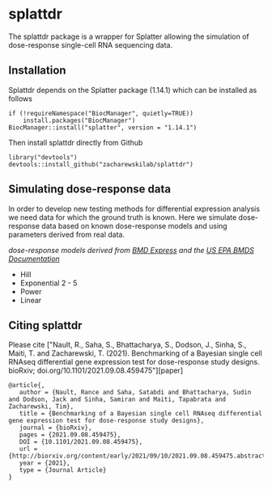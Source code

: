 # splattdr
The splattdr package is a wrapper for Splatter allowing the simulation of dose-response single-cell RNA sequencing data.

## Installation
Splattdr depends on the Splatter package (1.14.1) which can be installed as follows
```{r}
if (!requireNamespace("BiocManager", quietly=TRUE))
    install.packages("BiocManager")
BiocManager::install("splatter", version = "1.14.1")
```

Then install splattdr directly from Github
```{r}
library("devtools")
devtools::install_github("zacharewskilab/splattdr")
```

## Simulating dose-response data
In order to develop new testing methods for differential expression analysis we need data for which the ground truth is known.
Here we simulate dose-response data based on known dose-response models and using parameters derived from real data.

_dose-response models derived from [BMD Express](https://bmdexpress-2.readthedocs.io/en/feature-readthedocs/) and the [US EPA BMDS Documentation](https://www.epa.gov/bmds/benchmark-dose-software-bmds-version-27-user-manual)_

* Hill
* Exponential 2 - 5
* Power
* Linear

## Citing splattdr
Please cite ["Nault, R., Saha, S., Bhattacharya, S., Dodson, J., Sinha, S., Maiti, T. and Zacharewski, T. (2021). Benchmarking of a Bayesian single cell RNAseq differential gene expression test for dose-response study designs. bioRxiv; doi.org/10.1101/2021.09.08.459475"][paper]

```
@article{,
   author = {Nault, Rance and Saha, Satabdi and Bhattacharya, Sudin and Dodson, Jack and Sinha, Samiran and Maiti, Tapabrata and Zacharewski, Tim},
   title = {Benchmarking of a Bayesian single cell RNAseq differential gene expression test for dose-response study designs},
   journal = {bioRxiv},
   pages = {2021.09.08.459475},
   DOI = {10.1101/2021.09.08.459475},
   url = {http://biorxiv.org/content/early/2021/09/10/2021.09.08.459475.abstract},
   year = {2021},
   type = {Journal Article}
}
```

[Splatter]: http://bioconductor.org/packages/release/bioc/html/splatter.html